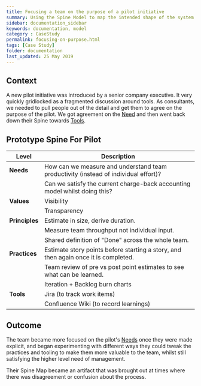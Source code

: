 ```yaml
---
title: Focusing a team on the purpose of a pilot initiative
summary: Using the Spine Model to map the intended shape of the system
sidebar: documentation_sidebar
keywords: documentation, model
category : CaseStudy
permalink: focusing-on-purpose.html
tags: [Case Study]
folder: documentation
last_updated: 25 May 2019
---
```


## Context

A new pilot initiative was introduced by a senior company executive. It very quickly gridlocked as a fragmented discussion around tools. As consultants, we needed to pull people out of the detail and get them to agree on the purpose of the pilot. We got agreement on the [Need](/needs) and then went back down their Spine towards [Tools](/tools).

## Prototype Spine For Pilot

| Level | Description |
|-------|--------|
| **Needs** | How can we measure and understand team productivity (instead of individual effort)? |
|       | Can we satisfy the current charge-back accounting model whilst doing this? |
| **Values** | Visibility |
|       | Transparency |
| **Principles** | Estimate in size, derive duration. |
|            | Measure team throughput not individual input. |
|            | Shared definition of "Done" across the whole team. |
| **Practices** | Estimate story points before starting a story, and then again once it is completed. |
|           | Team review of pre vs post point estimates to see what can be learned. |
|           | Iteration + Backlog burn charts|
| **Tools**     | Jira (to track work items) |
|           | Confluence Wiki (to record learnings) |

## Outcome

The team became more focused on the pilot's [Needs](/needs) once they were made explicit, and began experimenting with different ways they could tweak the practices and tooling to make them more valuable to the team, whilst still satisfying the higher level need of management.

Their Spine Map became an artifact that was brought out at times where there was disagreement or confusion about the process.
